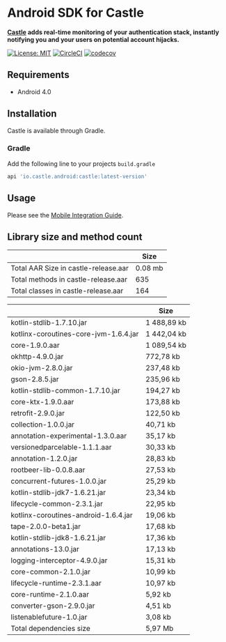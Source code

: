 # Android SDK for Castle

**[Castle](https://castle.io) adds real-time monitoring of your authentication stack, instantly notifying you and your users on potential account hijacks.**

[![License: MIT](https://img.shields.io/badge/License-MIT-black.svg)](https://opensource.org/licenses/MIT)
[![CircleCI](https://circleci.com/gh/castle/castle-android/tree/master.svg?style=shield)](https://circleci.com/gh/castle/castle-android/tree/master)
[![codecov](https://codecov.io/gh/castle/castle-android/branch/master/graph/badge.svg)](https://codecov.io/gh/castle/castle-android)

## Requirements

- Android 4.0

## Installation

Castle is available through Gradle.

### Gradle

Add the following line to your projects `build.gradle`

```ruby
api 'io.castle.android:castle:latest-version'
```

## Usage

Please see the [Mobile Integration Guide](https://docs.castle.io).

## Library size and method count
|   | Size |
|---|---|
| Total AAR Size in castle-release.aar | 0.08 mb |
| Total methods in castle-release.aar | 635 |
| Total classes in castle-release.aar | 164 |

|   | Size |
|---|---|
| kotlin-stdlib-1.7.10.jar | 1 488,89 kb |
| kotlinx-coroutines-core-jvm-1.6.4.jar | 1 442,04 kb |
| core-1.9.0.aar | 1 089,54 kb |
| okhttp-4.9.0.jar | 772,78 kb |
| okio-jvm-2.8.0.jar | 237,48 kb |
| gson-2.8.5.jar | 235,96 kb |
| kotlin-stdlib-common-1.7.10.jar | 194,27 kb |
| core-ktx-1.9.0.aar | 173,88 kb |
| retrofit-2.9.0.jar | 122,50 kb |
| collection-1.0.0.jar | 40,71 kb |
| annotation-experimental-1.3.0.aar | 35,17 kb |
| versionedparcelable-1.1.1.aar | 30,33 kb |
| annotation-1.2.0.jar | 28,83 kb |
| rootbeer-lib-0.0.8.aar | 27,53 kb |
| concurrent-futures-1.0.0.jar | 25,29 kb |
| kotlin-stdlib-jdk7-1.6.21.jar | 23,34 kb |
| lifecycle-common-2.3.1.jar | 22,95 kb |
| kotlinx-coroutines-android-1.6.4.jar | 19,06 kb |
| tape-2.0.0-beta1.jar | 17,68 kb |
| kotlin-stdlib-jdk8-1.6.21.jar | 17,36 kb |
| annotations-13.0.jar | 17,13 kb |
| logging-interceptor-4.9.0.jar | 15,31 kb |
| core-common-2.1.0.jar | 10,99 kb |
| lifecycle-runtime-2.3.1.aar | 10,97 kb |
| core-runtime-2.1.0.aar | 5,92 kb |
| converter-gson-2.9.0.jar | 4,51 kb |
| listenablefuture-1.0.jar | 3,08 kb |
| Total dependencies size | 5,97 Mb |